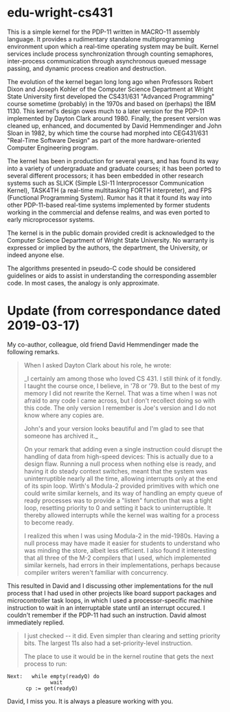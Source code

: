edu-wright-cs431
================

This is a simple kernel for the PDP-11 written in MACRO-11 assembly
language. It provides a rudimentary standalone multiprogramming
environment upon which a real-time operating system may be built. Kernel
services include process synchronization through counting semaphores,
inter-process communication through asynchronous queued message passing,
and dynamic process creation and destruction.

The evolution of the kernel began long long ago when Professors Robert
Dixon and Joseph Kohler of the Computer Science Department at Wright
State University first developed the CS431/631 "Advanced Programming"
course sometime (probably) in the 1970s and based on (perhaps) the IBM
1130. This kernel's design owes much to a later version for the PDP-11
implemented by Dayton Clark around 1980. Finally, the present version
was cleaned up, enhanced, and documented by David Hemmendinger and
John Sloan in 1982, by which time the course had morphed into CEG431/631
"Real-Time Software Design" as part of the more hardware-oriented Computer
Engineering program.

The kernel has been in production for several years, and has found its
way into a variety of undergraduate and graduate courses; it has been
ported to several different processors; it has been embedded in other
research systems such as SLICK (Simple LSI-11 Interprocessor Communication
Kernel), TASK4TH (a real-time multitasking FORTH interpreter), and FPS
(Functional Programming System). Rumor has it that it found its way into
other PDP-11-based real-time systems implemented by former students
working in the commercial and defense realms, and was even ported to
early microprocessor systems.

The kernel is in the public domain provided credit is acknowledged to
the Computer Science Department of Wright State University. No warranty
is expressed or implied by the authors, the department, the University,
or indeed anyone else.

The algorithms presented in pseudo-C code should be considered guidelines
or aids to assist in understanding the corresponding assembler code. In
most cases, the analogy is only approximate.

# Update (from correspondance dated 2019-03-17)

My co-author, colleague, old friend David Hemmendinger made the following
remarks.

> When I asked Dayton Clark about his role, he wrote:
> 
> _I certainly am among those who loved CS 431.  I still think of it
> fondly.  I taught the course once, I believe, in '78 or '79.  But to
> the best of my memory I did not rewrite the Kernel.  That was a time
> when I was not afraid to any code I came across, but I don't recollect
> doing so with this code.  The only version I remember is Joe's version
> and I do not know where any copies are.
> 
> John's and your version looks beautiful and I'm glad to see that
> someone has archived it._
> 
> On your remark that adding even a single instruction could disrupt
> the handling of data from high-speed devices:  This is actually due
> to a design flaw.  Running a null process when nothing else is ready,
> and having it do steady context switches, meant that the system was
> uninterruptible nearly all the time, allowing interrupts only at the
> end of its spin loop.  Wirth's Modula-2 provided primitives with which
> one could write similar kernels, and its way of handling an empty
> queue of ready processes was to provide a "listen" function that
> was a tight loop, resetting priority to 0 and setting it back to
> uninterruptible.  It thereby allowed interrupts while the kernel was
> waiting for a process to become ready.
> 
> I realized this when I was using Modula-2 in the mid-1980s.  Having a
> null process may have made it easier for students to understand who was
> minding the store, albeit less efficient.  I also found it interesting
> that all three of the M-2 compilers that I used, which implemented
> similar kernels, had errors in their implementations, perhaps because
> compiler writers weren't familiar with concurrency.

This resulted in David and I discussing other implementations for the
null process that I had used in other projects like board support
packages and microcontroller task loops, in which I used a
processor-specific machine instruction to wait in an interruptable
state until an interrupt occured. I couldn't remember if the PDP-11
had such an instruction. David almost immediately replied.

> I just checked -- it did.  Even simpler than clearing and setting
> priority bits.  The largest 11s also had a set-priority-level
> instruction.
>
> The place to use it would be in the kernel routine that gets the next
> process to run:
>
    Next:   while empty(readyQ) do
                  wait
          cp := get(readyQ)

David, I miss you. It is always a pleasure working with you.
